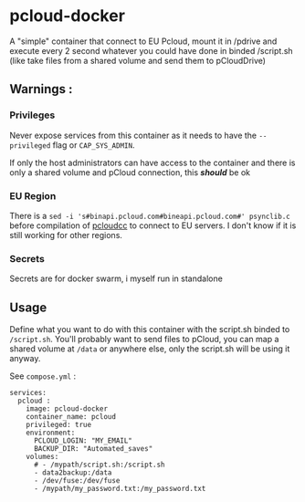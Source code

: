 # pcloud-docker

A "simple" container that connect to EU Pcloud, mount it in /pdrive and execute every 2 second whatever you could have done in binded /script.sh (like take files from a shared volume and send them to pCloudDrive)

## Warnings : 
### Privileges
Never expose services from this container as it needs to have the `--privileged` flag or `CAP_SYS_ADMIN`. 

If only the host administrators can have access to the container and there is only a shared volume and pCloud connection, this ***should*** be ok

### EU Region
There is a `sed -i 's#binapi.pcloud.com#bineapi.pcloud.com#' psynclib.c` before compilation of [pcloudcc](https://github.com/pcloudcom/console-client) to connect to EU servers. I don't know if it is still working for other regions.

### Secrets
Secrets are for docker swarm, i myself run in standalone

## Usage

Define what you want to do with this container with the script.sh binded to `/script.sh`. You'll probably want to send files to pCloud, you can map a shared volume at `/data` or anywhere else, only the script.sh will be using it anyway.

See `compose.yml` :

```
services:
  pcloud : 
    image: pcloud-docker
    container_name: pcloud
    privileged: true
    environment:
      PCLOUD_LOGIN: "MY_EMAIL"
      BACKUP_DIR: "Automated_saves"
    volumes:
      # - /mypath/script.sh:/script.sh
      - data2backup:/data
      - /dev/fuse:/dev/fuse
      - /mypath/my_password.txt:/my_password.txt
```      

